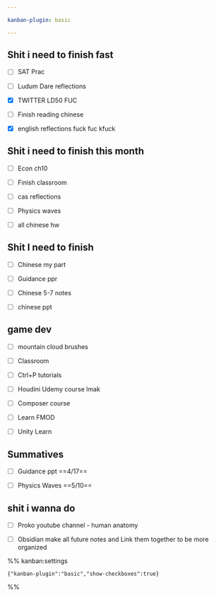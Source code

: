 ```yaml
---

kanban-plugin: basic

---
```


## Shit i need to finish fast

- [ ] SAT Prac
- [ ] Ludum Dare reflections<br>
- [x] TWITTER LD50 FUC<br>
- [ ] Finish reading chinese
- [x] english reflections fuck fuc kfuck


## Shit i need to finish this month

- [ ] Econ ch10
- [ ] Finish classroom
- [ ] cas reflections
- [ ] Physics waves
- [ ] all chinese hw


## Shit I need to finish

- [ ] Chinese my part
- [ ] Guidance ppr
- [ ] Chinese 5-7 notes
- [ ] chinese ppt


## game dev

- [ ] mountain cloud brushes
- [ ] Classroom
- [ ] Ctrl+P tutorials
- [ ] Houdini Udemy course lmak
- [ ] Composer course
- [ ] Learn FMOD
- [ ] Unity Learn


## Summatives

- [ ] Guidance ppt ==4/17==
- [ ] Physics Waves ==5/10==


## shit i wanna do

- [ ] Proko youtube channel - human anatomy
- [ ] Obsidian make all future notes and Link them together to be more organized




%% kanban:settings
```
{"kanban-plugin":"basic","show-checkboxes":true}
```
%%